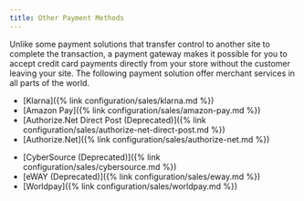```yaml
---
title: Other Payment Methods
---
```


Unlike some payment solutions that transfer control to another site to complete the transaction, a payment gateway makes it possible for you to accept credit card payments directly from your store without the customer leaving your site. The following payment solution offer merchant services in all parts of the world.

- [Klarna]({% link configuration/sales/klarna.md %})
- [Amazon Pay]({% link configuration/sales/amazon-pay.md %})
- [Authorize.Net Direct Post (Deprecated)]({% link configuration/sales/authorize-net-direct-post.md %})
- [Authorize.Net]({% link configuration/sales/authorize-net.md %})
<!--{% if "Default.EE-B2B" contains site.edition %}-->
- [CyberSource (Deprecated)]({% link configuration/sales/cybersource.md %})
- [eWAY (Deprecated)]({% link configuration/sales/eway.md %})
- [Worldpay]({% link configuration/sales/worldpay.md %})
<!--{% endif %}-->
